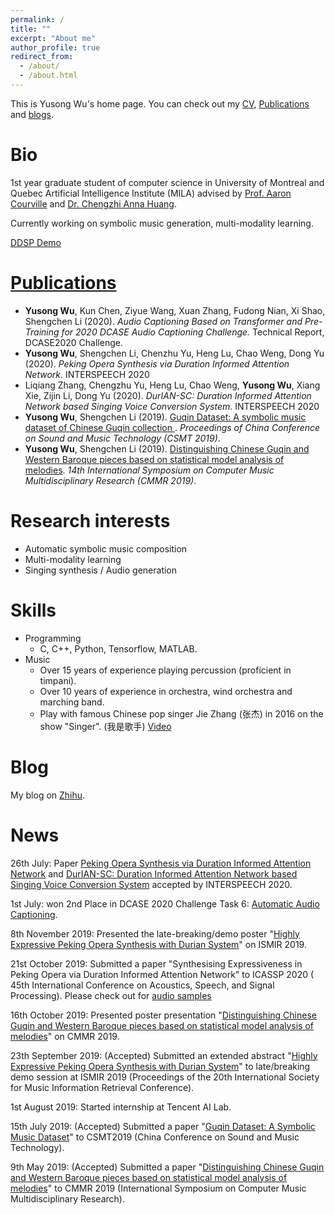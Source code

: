 ```yaml
---
permalink: /
title: ""
excerpt: "About me"
author_profile: true
redirect_from: 
  - /about/
  - /about.html
---
```


This is Yusong Wu's home page. You can check out my [CV](https://lukewys.github.io/cv/), [Publications](https://lukewys.github.io/publications/) and [blogs](https://www.zhihu.com/people/wu-yu-song-52/posts).

# Bio

1st year graduate student of computer science in University of Montreal and Quebec Artificial Intelligence Institute (MILA) advised by [Prof. Aaron Courville](https://mila.quebec/en/person/aaron-courville/) and [Dr. Chengzhi Anna Huang](https://research.google/people/105787/).

Currently working on symbolic music generation, multi-modality learning.

[DDSP Demo](https://lukewys.github.io/files/DDSP_project_demo.html)

# [Publications]( https://lukewys.github.io/publications/ )

- **Yusong Wu**, Kun Chen, Ziyue Wang, Xuan Zhang, Fudong Nian, Xi Shao, Shengchen Li  (2020). *Audio Captioning Based on Transformer and Pre-Training for 2020 DCASE Audio Captioning Challenge.* Technical Report, DCASE2020 Challenge.
- **Yusong Wu**, Shengchen Li, Chenzhu Yu, Heng Lu, Chao Weng, Dong Yu (2020). *Peking Opera Synthesis via Duration Informed Attention Network.* INTERSPEECH 2020
- Liqiang Zhang, Chengzhu Yu, Heng Lu, Chao Weng, **Yusong Wu**, Xiang Xie, Zijin Li, Dong Yu  (2020). *DurIAN-SC: Duration Informed Attention Network based Singing Voice Conversion System*. INTERSPEECH 2020
-  **Yusong Wu**, Shengchen Li (2019). [ Guqin Dataset: A symbolic music dataset of Chinese Guqin collection ](https://lukewys.github.io/publications/CSMT2019). *Proceedings of China Conference on Sound and Music Technology (CSMT 2019)*. 
-  **Yusong Wu**, Shengchen Li (2019). [Distinguishing Chinese Guqin and Western Baroque pieces based on statistical model analysis of melodies](https://lukewys.github.io/publications/CMMR2019). *14th International Symposium on Computer Music Multidisciplinary Research (CMMR 2019)*. 

# Research interests

- Automatic symbolic music composition
- Multi-modality learning
- Singing synthesis / Audio generation

# Skills

* Programming
  * C, C++, Python, Tensorflow, MATLAB.
* Music
  * Over 15 years of experience playing percussion (proficient in timpani).
  * Over 10 years of experience in orchestra, wind orchestra and marching band.
  * Play with famous Chinese pop singer Jie Zhang (张杰) in 2016 on the show "Singer". (我是歌手) [Video]( https://www.iqiyi.com/v_19rrbclxtw.html )
  
# Blog

My blog on [Zhihu](https://www.zhihu.com/people/wu-yu-song-52/posts).

# News

26th July: Paper [Peking Opera Synthesis via Duration Informed Attention Network](https://arxiv.org/abs/2008.03009) and [DurIAN-SC: Duration Informed Attention Network based Singing Voice Conversion System](https://arxiv.org/abs/2008.03009) accepted by INTERSPEECH 2020.

1st July: won 2nd Place in DCASE 2020 Challenge Task 6: [Automatic Audio Captioning](http://dcase.community/challenge2020/task-automatic-audio-captioning).

8th November 2019: Presented the late-breaking/demo poster "[Highly Expressive Peking Opera Synthesis with Durian System](https://lukewys.github.io/publications/ISMIR2019)" on ISMIR 2019.

21st October 2019: Submitted a paper "Synthesising Expressiveness in Peking Opera via Duration Informed Attention Network" to ICASSP 2020 ( 45th International Conference on Acoustics, Speech, and Signal Processing). Please check out for [audio samples](https://lukewys.github.io/files/Peking-Opera-Synthesis-2020.html )

16th October 2019: Presented poster presentation "[Distinguishing Chinese Guqin and Western Baroque pieces based on statistical model analysis of melodies](https://lukewys.github.io/publications/CMMR2019)" on CMMR 2019.

23th September 2019: (Accepted) Submitted an extended abstract "[Highly Expressive Peking Opera Synthesis with Durian System](https://lukewys.github.io/publications/ISMIR2019)" to late/breaking demo session at ISMIR 2019 (Proceedings of the 20th International Society for Music Information Retrieval Conference).

1st August 2019: Started internship at Tencent AI Lab.

15th July 2019: (Accepted) Submitted a paper "[Guqin Dataset: A Symbolic Music Dataset](https://lukewys.github.io/publications/CSMT2019)" to CSMT2019 (China Conference on Sound and Music Technology).

9th May 2019: (Accepted) Submitted a paper "[Distinguishing Chinese Guqin and Western Baroque pieces based on statistical model analysis of melodies](https://lukewys.github.io/publications/CMMR2019)" to CMMR 2019 (International Symposium on Computer Music Multidisciplinary Research).

